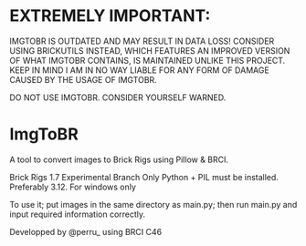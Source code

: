 # EXTREMELY IMPORTANT:
IMGTOBR IS OUTDATED AND MAY RESULT IN DATA LOSS! CONSIDER USING BRICKUTILS INSTEAD, WHICH FEATURES AN IMPROVED VERSION OF WHAT IMGTOBR CONTAINS, IS MAINTAINED UNLIKE THIS PROJECT.
KEEP IN MIND I AM IN NO WAY LIABLE FOR ANY FORM OF DAMAGE CAUSED BY THE USAGE OF IMGTOBR.

DO NOT USE IMGTOBR. CONSIDER YOURSELF WARNED.

# ImgToBR
A tool to convert images to Brick Rigs using Pillow &amp; BRCI.

Brick Rigs 1.7 Experimental Branch Only
Python + PIL must be installed. Preferably 3.12.
For windows only

To use it; put images in the same directory as main.py; then run main.py and input required information correctly.

Developped by @perru_ using BRCI C46
